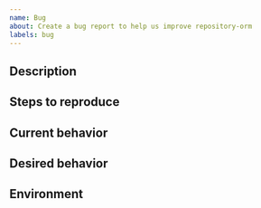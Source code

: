 ```yaml
---
name: Bug
about: Create a bug report to help us improve repository-orm
labels: bug
---
```


## Description
<!-- A clear and concise description of what the bug is. -->

## Steps to reproduce
<!-- Steps to reproduce the behavior:
1. Run ...
2. ...
3. ... -->

## Current behavior
<!-- What happens actually so you think this is a bug. -->

## Desired behavior
<!--
A clear and concise description of what you expected to happen.

**Screenshots**
If applicable, add screenshots to help explain your problem.
-->

## Environment
<!--
make version

# or

python -c "import repository_orm.version; print(repository_orm.version.version_info())"
-->
